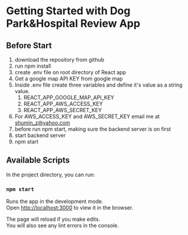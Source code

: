# Getting Started with Dog Park&Hospital Review App


## Before Start
1. download the repository from github 
2. run npm install 
3. create .env file on root directory of React app
4. Get a google map API KEY from google map
5. Inside .env file create three variables and define it's value as a string value.
   1. REACT_APP_GOOGLE_MAP_API_KEY
   2. REACT_APP_AWS_ACCESS_KEY
   3. REACT_APP_AWS_SECRET_KEY
6. For AWS_ACCESS_KEY and AWS_SECRET_KEY email me at shumin_z@yahoo.com
7. before run npm start, making sure the backend server is on first
8. start backend server
9. npm start


## Available Scripts

In the project directory, you can run:

### `npm start`

Runs the app in the development mode.\
Open [http://localhost:3000](http://localhost:3000) to view it in the browser.

The page will reload if you make edits.\
You will also see any lint errors in the console.





